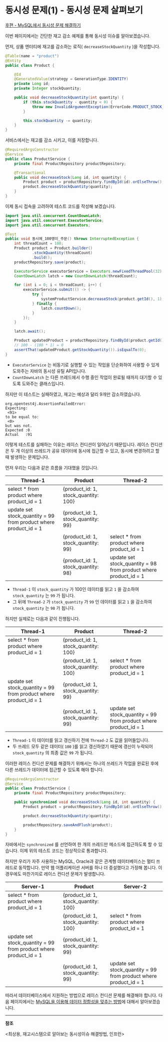 # 동시성 문제(1) - 동시성 문제 살펴보기

[후편 - MySQL에서 동시성 문제 해결하기](https://github.com/eastshine-high/til/blob/main/spring/spring-framework/blog/concurrency-Issue-1.md)

이번 페이지에서는 간단한 재고 감소 예제를 통해 동시성 이슈를 알아보겠습니다.

먼저, 상품 엔터티에 재고를 감소하는 로직( `decreaseStockQuantity` )을 작성합니다.

```java
@Table(name = "product")
@Entity
public class Product {

    @Id 
    @GeneratedValue(strategy = GenerationType.IDENTITY)
    private Long id;
    private Integer stockQuantity;

    public void decreaseStockQuantity(int quantity) {
        if (this.stockQuantity - quantity < 0) {
            throw new InvalidArgumentException(ErrorCode.PRODUCT_STOCK_QUANTITY_ERROR);
        }

        this.stockQuantity -= quantity;
    }
}
```

서비스에서는 재고를 감소 시키고, 이를 저장합니다.

```java
@RequiredArgsConstructor
@Service
public class ProductService {
    private final ProductRepository productRepository;

    @Transactional
    public void decreaseStock(Long id, int quantity) {
        Product product = productRepository.findById(id).orElseThrow();
        product.decreaseStockQuantity(quantity);
    }
}
```

이제 동시 접속을 고려하여 테스트 코드를 작성해 보겠습니다.

```java
import java.util.concurrent.CountDownLatch;
import java.util.concurrent.ExecutorService;
import java.util.concurrent.Executors;

@Test
public void 동시에_100명이_주문() throws InterruptedException {
    int threadCount = 100;
    Product product = Product.builder()
            .stockQuantity(threadCount)
            .build();
    productRepository.save(product);

    ExecutorService executorService = Executors.newFixedThreadPool(32);
    CountDownLatch latch = new CountDownLatch(threadCount);

    for (int i = 0; i < threadCount; i++) {
        executorService.submit(() -> {
            try {
                systemProductService.decreaseStock(product.getId(), 1);
            } finally {
                latch.countDown();
            }
        });
    }

    latch.await();

    Product updatedProduct = productRepository.findById(product.getId()).orElseThrow();
    // 100 - (100 * 1) = 0
    assertThat(updatedProduct.getStockQuantity()).isEqualTo(0);
}
```

- `ExecutorService` 는 비동기로 실행할 수 있는 작업을 단순화하여 사용할 수 있게 도와주는 자바의 동시성 유틸 API입니다.
- `CountDownLatch` 는 다른 쓰레드에서 수행 중인 작업이 완료될 때까지 대기할 수 있도록 도와주는 클래스입니다.

하지만 이 테스트는 실패하였고, 재고는 예상과 달리 9개만 감소하였습니다.

```
org.opentest4j.AssertionFailedError: 
Expecting:
 <91>
to be equal to:
 <0>
but was not.
Expected :0
Actual   :91
```

이렇게 테스트를 실패하는 이유는 레이스 컨디션이 일어났기 때문입니다. 레이스 컨디션은 두 개 이상의 쓰레드가 공유 데이터에 동시에 접근할 수 있고, 동시에 변경하려고 할 때 발생하는 문제입니다.

먼저 우리는 다음과 같은 흐름을 기대했을 것입니다.

| Thread-1 | Product | Thread-2 |
| --- | --- | --- |
| select * from product where product_id = 1 | {product_id: 1, stock_quantity: 100} |  |
| update set stock_quantity = 99 from product where product_id = 1 | {product_id: 1, stock_quantity: 99} |  |
|  | {product_id: 1, stock_quantity: 99} | select * from product where product_id = 1 |
|  | {product_id: 1, stock_quantity: 98} | update set stock_quantity = 98 from product where product_id = 1 |

- `Thread-1` 이 `stock_quantity` 가 100인 데이터를 읽고 `1` 을 감소하여 `stock_quantity` 는 `99` 가 됩니다.
- 그 뒤에  `Thread-2` 가 `stock_quantity` 가 `99` 인 데이터를 읽고 `1` 을 감소하여 `stock_quantity` 는 `98` 가 됩니다.

하지만 실제로는 다음과 같이 진행됩니다.

| Thread-1 | Product | Thread-2 |
| --- | --- | --- |
| select * from product where product_id = 1 | {product_id: 1, stock_quantity: 100} |  |
|  | {product_id: 1, stock_quantity: 100} | select * from product where product_id = 1 |
| update set stock_quantity = 99 from product where product_id = 1 | {product_id: 1, stock_quantity: 99} |  |
|  | {product_id: 1, stock_quantity: 99} | update set stock_quantity = 99 from product where product_id = 1 |

- `Thread-1` 이 데이터를 읽고 갱신하기 전에 `Thread-2` 도 값을 읽어들입니다.
- 두 쓰레드 모두 같은 데이터( `100` )를 읽고 갱신하였기 때문에 갱신이 누락되어 `stock_quantity` 의 최종 값은 `99` 가 됩니다.

이러한 레이스 컨디션 문제를 해결하기 위해서는 하나의 쓰레드가 작업을 완료된 후에 다른 쓰레드가 데이터에 접근할 수 있도록 해야 합니다.

```java
@RequiredArgsConstructor
@Service
public class ProductService {
    private final ProductRepository productRepository;

    public synchronized void decreaseStock(Long id, int quantity) {
        Product product = productRepository.findById(id).orElseThrow();

        product.decreaseStockQuantity(quantity);

        productRepository.saveAndFlush(product);
    }
}
```

자바에서는 `synchronized` 를 선언하여 한 개의 쓰레드만 메소드에 접근하도록 할 수 있습니다. 이제 위의 테스트 코드는 정상적으로 통과합니다.

하지만 우리가 자주 사용하는 MySQL, Oracle과 같은 관계형 데이터베이스는 멀티 쓰레드로 동작합니다. 만약 웹 어플리케이션 서버를 하나 더 증설했다고 가정해 봅니다. 이 경우에도 마찬가지로 레이스 컨디션 문제가 발생합니다.

| Server-1 | Product | Server-2 |
| --- | --- | --- |
| select * from product where product_id = 1 | {product_id: 1, stock_quantity: 100} |  |
|  | {product_id: 1, stock_quantity: 100} | select * from product where product_id = 1 |
| update set stock_quantity = 99 from product where product_id = 1 | {product_id: 1, stock_quantity: 99} |  |
|  | {product_id: 1, stock_quantity: 99} | update set stock_quantity = 99 from product where product_id = 1 |

따라서 데이터베이스에서 지원하는 방법으로 레이스 컨디션 문제를 해결해야 합니다. 다음 페이지에서는 [MySQL을 이용해 데이터 정합성을 맞추는 방법](https://github.com/eastshine-high/til/blob/main/spring/spring-framework/blog/concurrency-Issue-1.md)에 대해서 알아보겠습니다.

---

**참조**

<최상용, 재고시스템으로 알아보는 동시성이슈 해결방법, 인프런>
